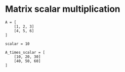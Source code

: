# Matrix scalar multiplication

	A = [
		[1, 2, 3]
		[4, 5, 6]
	]

	scalar = 10

	A_times_scalar = [
		[10, 20, 30]
		[40, 50, 60]
	]
